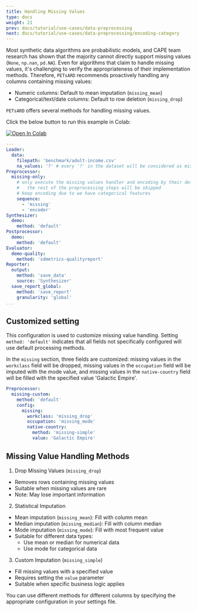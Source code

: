 ```yaml
---
title: Handling Missing Values
type: docs
weight: 21
prev: docs/tutorial/use-cases/data-preprocessing
next: docs/tutorial/use-cases/data-preprocessing/encoding-category
---
```


Most synthetic data algorithms are probabilistic models, and CAPE team research has shown that the majority cannot directly support missing values (`None`, `np.nan`, `pd.NA`). Even for algorithms that claim to handle missing values, it's challenging to verify the appropriateness of their implementation methods. Therefore, `PETsARD` recommends proactively handling any columns containing missing values:

* Numeric columns: Default to mean imputation (`missing_mean`)
* Categorical/text/date columns: Default to row deletion (`missing_drop`)

 `PETsARD` offers several methods for handling missing values.

Click the below button to run this example in Colab:

[![Open In Colab](https://colab.research.google.com/assets/colab-badge.svg)](https://colab.research.google.com/github/nics-tw/petsard/blob/main/demo/handling-missing-values.ipynb)

```yaml
---
Loader:
  data:
    filepath: 'benchmark/adult-income.csv'
    na_values: '?' # every '?' in the dataset will be considered as missing value
Preprocessor:
  missing-only:
    # only execute the missing values handler and encoding by their default,
    #   the rest of the preprocessing steps will be skipped
    # keep encoding due to we have categorical features
    sequence:
      - 'missing'
      - 'encoder'
Synthesizer:
  demo:
    method: 'default'
Postprocessor:
  demo:
    method: 'default'
Evaluator:
  demo-quality:
    method: 'sdmetrics-qualityreport'
Reporter:
  output:
    method: 'save_data'
    source: 'Synthesizer'
  save_report_global:
    method: 'save_report'
    granularity: 'global'
...
```

## Customized setting

This configuration is used to customize missing value handling. Setting `method: 'default'` indicates that all fields not specifically configured will use default processing methods.

In the `missing` section, three fields are customized: missing values in the `workclass` field will be dropped, missing values in the `occupation` field will be imputed with the mode value, and missing values in the `native-country` field will be filled with the specified value 'Galactic Empire'.

```yaml
Preprocessor:
  missing-custom:
    method: 'default'
    config:
      missing:
        workclass: 'missing_drop'
        occupation: 'missing_mode'
        native-country:
          method: 'missing-simple'
          value: 'Galactic Empire'
```

## Missing Value Handling Methods

1. Drop Missing Values (`missing_drop`)

  - Removes rows containing missing values
  - Suitable when missing values are rare
  - Note: May lose important information

2. Statistical Imputation

  - Mean imputation (`missing_mean`): Fill with column mean
  - Median imputation (`missing_median`): Fill with column median
  - Mode imputation (`missing_mode`): Fill with most frequent value
  - Suitable for different data types:
    - Use mean or median for numerical data
    - Use mode for categorical data

3. Custom Imputation (`missing_simple`)

  - Fill missing values with a specified value
  - Requires setting the `value` parameter
  - Suitable when specific business logic applies

You can use different methods for different columns by specifying the appropriate configuration in your settings file.